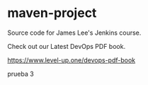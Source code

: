 # maven-project
Source code for James Lee's Jenkins course.

Check out our Latest DevOps PDF book.

https://www.level-up.one/devops-pdf-book

prueba 3

